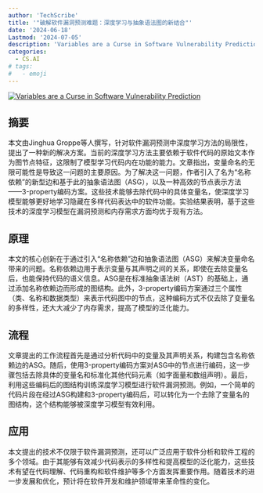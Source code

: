 ```yaml
---
author: 'TechScribe'
title: '"破解软件漏洞预测难题：深度学习与抽象语法图的新结合"'
date: '2024-06-18'
Lastmod: '2024-07-05'
description: 'Variables are a Curse in Software Vulnerability Prediction'
categories:
  - CS.AI
# tags:
#   - emoji
---
```


[![Variables are a Curse in Software Vulnerability Prediction](https://arxiv-research-1301205113.cos.ap-guangzhou.myqcloud.com/images/2407.02509v1.pdf_0.jpg)](https://arxiv.org/abs/2407.02509v1)

## 摘要

本文由Jinghua Groppe等人撰写，针对软件漏洞预测中深度学习方法的局限性，提出了一种新的解决方案。当前的深度学习方法主要依赖于软件代码的原始文本作为图节点特征，这限制了模型学习代码内在功能的能力。文章指出，变量命名的无限可能性是导致这一问题的主要原因。为了解决这一问题，作者引入了名为“名称依赖”的新型边和基于此的抽象语法图（ASG），以及一种高效的节点表示方法——3-property编码方案。这些技术能够去除代码中的具体变量名，使深度学习模型能够更好地学习隐藏在多样代码表达中的软件功能。实验结果表明，基于这些技术的深度学习模型在漏洞预测和内存需求方面均优于现有方法。<!--more-->

## 原理

本文的核心创新在于通过引入“名称依赖”边和抽象语法图（ASG）来解决变量命名带来的问题。名称依赖边用于表示变量与其声明之间的关系，即使在去除变量名后，也能保持代码的语义信息。ASG是在标准抽象语法树（AST）的基础上，通过添加名称依赖边而形成的图结构。此外，3-property编码方案通过三个属性（类、名称和数据类型）来表示代码图中的节点，这种编码方式不仅去除了变量名的多样性，还大大减少了内存需求，提高了模型的泛化能力。

## 流程

文章提出的工作流程首先是通过分析代码中的变量及其声明关系，构建包含名称依赖边的ASG。随后，使用3-property编码方案对ASG中的节点进行编码，这一步骤包括去除具体的变量名和标准化其他代码元素（如字面量和数组声明）。最后，利用这些编码后的图结构训练深度学习模型进行软件漏洞预测。例如，一个简单的代码片段在经过ASG构建和3-property编码后，可以转化为一个去除了变量名的图结构，这个结构能够被深度学习模型有效利用。

## 应用

本文提出的技术不仅限于软件漏洞预测，还可以广泛应用于软件分析和软件工程的多个领域。由于其能够有效减少代码表示的多样性和提高模型的泛化能力，这些技术有望在代码理解、代码重构和软件维护等多个方面发挥重要作用。随着技术的进一步发展和优化，预计将在软件开发和维护领域带来革命性的变化。